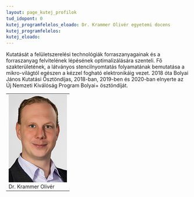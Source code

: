 ```yaml
---
layout: page_kutej_profilok
tud_idopont: 0
kutej_programfelelos_eloado: Dr. Krammer Olivér egyetemi docens
kutej_programfelelos: 
kutej_eloado: 
---
```



Kutatását a felületszerelési technológiák forraszanyagainak és a forraszanyag felvitelének lépésének optimalizálására szenteli. Fő szakterületének, a látványos stencilnyomtatás folyamatának bemutatása a mikro-világtól egészen a kézzel fogható elektronikáig vezet. 2018 óta Bolyai János Kutatási Ösztöndíjas, 2018-ban, 2019-ben és 2020-ban elnyerte az Új Nemzeti Kiválóság Program Bolyai+ ösztöndíját.

 <table class="picture">
<tr>
<td>

<div class="gallery">
    <img src="images/kutatok_Krammer_ETT.jpg" max-width="250" max-height="200">
  <div class="desc">Dr. Krammer Olivér</div>
</div>

</td>
</tr>
</table>
